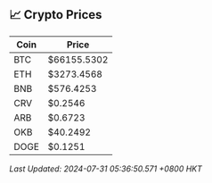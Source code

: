 ## 📈 Crypto Prices

| Coin | Price |
| ---- | ----- |
| BTC | $66155.5302 |
| ETH | $3273.4568 |
| BNB | $576.4253 |
| CRV | $0.2546 |
| ARB | $0.6723 |
| OKB | $40.2492 |
| DOGE | $0.1251 |

_Last Updated: 2024-07-31 05:36:50.571 +0800 HKT_